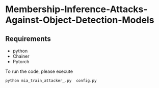 # Membership-Inference-Attacks-Against-Object-Detection-Models


## Requirements

* python
* Chainer 
* Pytorch


To run the code, please execute 
```
python mia_train_attacker_.py  config.py
```

